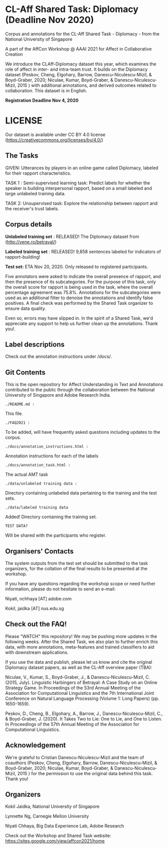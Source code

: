 # CL-Aff Shared Task: Diplomacy (Deadline Nov 2020)

Corpus and annotations for the CL-Aff Shared Task - Diplomacy - from the National University of Singapore

A part of the AffCon Workshop @ AAAI 2021 for Affect in Collaborative Creation

We introduce the CLAff-Diplomacy dataset this year, which examines the role of affect in inter- and intra-team trust. It builds on the Diplomacy dataset (Peskov, Cheng, Elgohary, Barrow, Danescu-Niculescu-Mizil, & Boyd-Graber, 2020; Niculae, Kumar, Boyd-Graber, & Danescu-Niculescu-Mizil, 2015 ) with additional annotations, and derived outcomes related to collaboration. This dataset is in English.

**Registration Deadline Nov 4, 2020** 

# LICENSE

Our dataset is available under CC BY 4.0 license (https://creativecommons.org/licenses/by/4.0/)

## The Tasks

GIVEN: Utterances by players in an online game called Diplomacy, labeled for their rapport characteristics.

TASK 1 : Semi-supervised learning task: Predict labels for whether the speaker is building interpersonal rapport, based on a small labeled and large unlabeled training data.

TASK 2: Unsupervised task: Explore the relationship between rapport and the receiver's trust labels.

## Corpus details 

**Unlabeled training set** : RELEASED! The Diplomacy dataset from (http://vene.ro/betrayal/)

**Labeled training set** : RELEASED! 9,858 sentences labeled for indicators of rapport-building!

**Test set:** ETA Nov 20, 2020. Only released to registered participants.



Five annotators were asked to indicate the overall presence of rapport, and then the presence of its subcategories.
For the purpose of this task, only the overall score for rapport is being used in the task, where the overall percentage agreement was 75.8%. Annotations for the subcategories were used as an additional filter to denoise the annotations and identify false positives. A final check was performed by the Shared Task organizer to ensure data quality.

Even so, errors may have slipped in. In the spirit of a Shared Task, we'd appreciate any support to help us further clean up the annotations. Thank you!.




## Label descriptions

Check out the annotation instructions under /docs/.



## Git Contents

This is the open repository for Affect Understanding in Text and Annotations contributed to the public through the collaboration between the National University of Singapore and Adobe Research India.


    ./README.md :
 
This file.


    ./FAQ2021 :
	
To be added, will have frequently asked questions including updates to the corpus.


    ./docs/annotation_instructions.html :
  
Annotation instructions for each of the labels

  

    ./docs/annotation_task.html :
  
The actual AMT task


    ./data/unlabeled training data :
  
Directory containing unlabeled data pertaining to the training and the test sets.


    ./data/labeled training data
  
Added! Directory containing the training set.


    TEST DATA?

Will be shared with the participants who register.



## Organisers' Contacts

The system outputs from the test set should be submitted to the task organizers, for the collation of the final results to be presented at the workshop.

If you have any questions regarding the workshop scope or need further information, please do not hesitate to send an e-mail: 

Niyati, nchhaya [AT] adobe.com

Kokil, jaidka [AT] nus.edu.sg







## Check out the FAQ! 

Please "WATCH" this repository! We may be pushing more updates in the following weeks.
After the Shared Task, we also plan to further enrich this data, with more annotations, meta-features and trained classifiers to aid with downstream applications.

If you use the data and publish, please let us know and cite the original Diplomacy dataset papers, as well as the CL-Aff overview paper (TBA):


Niculae, V., Kumar, S., Boyd-Graber, J., & Danescu-Niculescu-Mizil, C. (2015, July). Linguistic Harbingers of Betrayal: A Case Study on an Online Strategy Game. In Proceedings of the 53rd Annual Meeting of the Association for Computational Linguistics and the 7th International Joint Conference on Natural Language Processing (Volume 1: Long Papers) (pp. 1650-1659).

Peskov, D., Cheng, B., Elgohary, A., Barrow, J., Danescu-Niculescu-Mizil, C., & Boyd-Graber, J. (2020). It Takes Two to Lie: One to Lie, and One to Listen. In Proceedings of the 57th Annual Meeting of the Association for Computational Linguistics.

## Acknowledgement

We're grateful to Cristian Danescu-Niculescu-Mizil and the team of coauthors (Peskov, Cheng, Elgohary, Barrow, Danescu-Niculescu-Mizil, & Boyd-Graber, 2020; Niculae, Kumar, Boyd-Graber, & Danescu-Niculescu-Mizil, 2015 ) for the permission to use the original data behind this task. Thank you!


## Organizers

Kokil Jaidka, National University of Singapore

Lynnette Ng, Carnegie Mellon University

Niyati Chhaya, Big Data Experience Lab, Adobe Research

Check out the Workshop and Shared Task website: <a>https://sites.google.com/view/affcon2021/home</a>



